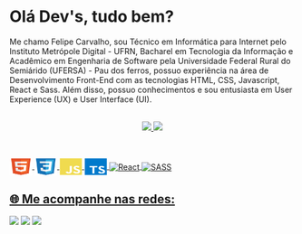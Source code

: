 # Olá Dev's, tudo bem? 
 
Me chamo Felipe Carvalho, sou Técnico em Informática para Internet pelo Instituto Metrópole Digital - UFRN, Bacharel em Tecnologia da Informação e Acadêmico em Engenharia de Software pela Universidade Federal Rural do Semiárido (UFERSA) - Pau dos ferros, possuo experiência na área de Desenvolvimento Front-End com as tecnologias HTML, CSS, Javascript, React e Sass. Além disso, possuo conhecimentos e sou entusiasta em User Experience (UX) e User Interface (UI). 

</br>

<div align="center">
  <a href="https://github.com/FelipeCarv">
  <img height="180em" src="https://github-readme-stats.vercel.app/api?username=FelipeCarv&show_icons=true&theme=aura&include_all_commits=true&count_private=true"/>
  <img height="180em" src="https://github-readme-stats.vercel.app/api/top-langs/?username=FelipeCarv&layout=compact&langs_count=7&theme=aura"/>
</div>
 
 ##
 
 <div style="display: inline_block"><br>
  <img align="center" alt="HTML" height="30" width="40" src="https://raw.githubusercontent.com/devicons/devicon/master/icons/html5/html5-original.svg">
  <img align="center" alt="CSS" height="30" width="40" src="https://raw.githubusercontent.com/devicons/devicon/master/icons/css3/css3-original.svg">
  <img align="center" alt="Javascript" height="30" width="40" src="https://raw.githubusercontent.com/devicons/devicon/master/icons/javascript/javascript-plain.svg">
  <img align="center" alt="Typescript" height="30" width="40" src="https://raw.githubusercontent.com/devicons/devicon/master/icons/typescript/typescript-plain.svg">
   <img align="center" alt="React" height="30" width="40" src="https://camo.githubusercontent.com/e84431cfbd9f7c44b1c20da1dde8ad407cbc31174844a428074d1e3b43faab8b/68747470733a2f2f63646e2e6a7364656c6976722e6e65742f67682f64657669636f6e732f64657669636f6e2f69636f6e732f72656163742f72656163742d6f726967696e616c2d776f72646d61726b2e737667">
  <img align="center" alt="SASS" height="30" width="40" src="https://img.icons8.com/color/344/sass.png">
</div>
  

## 🌐 Me acompanhe nas redes:
 <div> 
  <a href="https://www.instagram.com/oecarvalho/" target="_blank"><img src="https://img.shields.io/badge/-Instagram-%23E4405F?style=for-the-badge&logo=instagram&logoColor=white"     target="_blank"></a>
  <a href = "mailto:carvalhofelipe683@gmail.com"><img src="https://img.shields.io/badge/-Gmail-%23333?style=for-the-badge&logo=gmail&logoColor=white" target="_blank"></a>
  <a href="https://www.linkedin.com/in/felipe-carvalho-072895197" target="_blank"><img src="https://img.shields.io/badge/-LinkedIn-%230077B5?style=for-the-badge&logo=linkedin&logoColor=white" target="_blank"></a> 
 
</div>

